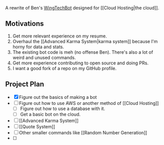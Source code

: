 A rewrite of Ben's [WingTechBot](https://github.com/benjaminiserman/WingTechBot) designed for [[Cloud Hosting|the cloud]].

## Motivations
1. Get more relevant experience on my resume.
2. Overhaul the [[Advanced Karma System|karma system]] because I'm horny for data and stats.
3. The existing bot code is meh (no offense Ben). There's also a lot of weird and unused commands.
5. Get more experience contributing to open source and doing PRs.
6. I want a good fork of a repo on my GitHub profile.

## Project Plan
- [x] Figure out the basics of making a bot
- [ ] Figure out how to use AWS or another method of [[Cloud Hosting]]
	- [ ] Figure out how to use a database with it.
	- [ ] Get a basic bot on the cloud.
- [ ] [[Advanced Karma System]]
- [ ] [[Quote System]]
- [ ] Other smaller commands like [[Random Number Generation]]
- [ ] 